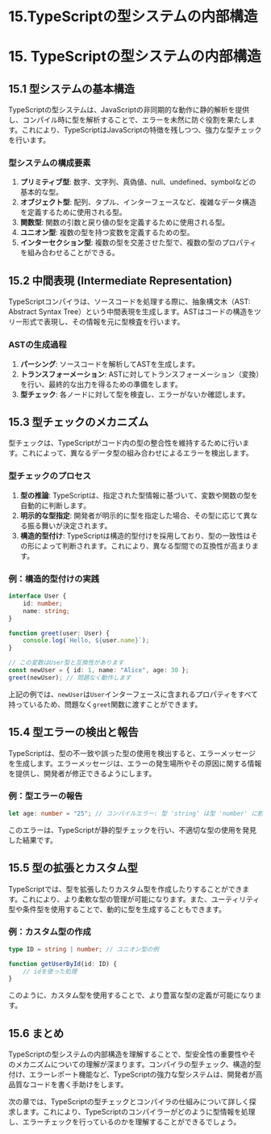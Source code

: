# 15.TypeScriptの型システムの内部構造

# 15. TypeScriptの型システムの内部構造

## 15.1 型システムの基本構造

TypeScriptの型システムは、JavaScriptの非同期的な動作に静的解析を提供し、コンパイル時に型を解析することで、エラーを未然に防ぐ役割を果たします。これにより、TypeScriptはJavaScriptの特徴を残しつつ、強力な型チェックを行います。

### 型システムの構成要素

1. **プリミティブ型**: 数字、文字列、真偽値、null、undefined、symbolなどの基本的な型。
2. **オブジェクト型**: 配列、タプル、インターフェースなど、複雑なデータ構造を定義するために使用される型。
3. **関数型**: 関数の引数と戻り値の型を定義するために使用される型。
4. **ユニオン型**: 複数の型を持つ変数を定義するための型。
5. **インターセクション型**: 複数の型を交差させた型で、複数の型のプロパティを組み合わせることができる。

## 15.2 中間表現 (Intermediate Representation)

TypeScriptコンパイラは、ソースコードを処理する際に、抽象構文木（AST: Abstract Syntax Tree）という中間表現を生成します。ASTはコードの構造をツリー形式で表現し、その情報を元に型検査を行います。

### ASTの生成過程

1. **パーシング**: ソースコードを解析してASTを生成します。
2. **トランスフォーメーション**: ASTに対してトランスフォーメーション（変換）を行い、最終的な出力を得るための準備をします。
3. **型チェック**: 各ノードに対して型を検査し、エラーがないか確認します。

## 15.3 型チェックのメカニズム

型チェックは、TypeScriptがコード内の型の整合性を維持するために行います。これによって、異なるデータ型の組み合わせによるエラーを検出します。

### 型チェックのプロセス

1. **型の推論**: TypeScriptは、指定された型情報に基づいて、変数や関数の型を自動的に判断します。
2. **明示的な型指定**: 開発者が明示的に型を指定した場合、その型に応じて異なる振る舞いが決定されます。
3. **構造的型付け**: TypeScriptは構造的型付けを採用しており、型の一致性はその形によって判断されます。これにより、異なる型間での互換性が高まります。

### 例：構造的型付けの実践

```typescript
interface User {
    id: number;
    name: string;
}

function greet(user: User) {
    console.log(`Hello, ${user.name}`);
}

// この変数はUser型と互換性があります
const newUser = { id: 1, name: "Alice", age: 30 };
greet(newUser); // 問題なく動作します
```

上記の例では、`newUser`は`User`インターフェースに含まれるプロパティをすべて持っているため、問題なく`greet`関数に渡すことができます。

## 15.4 型エラーの検出と報告

TypeScriptは、型の不一致や誤った型の使用を検出すると、エラーメッセージを生成します。エラーメッセージは、エラーの発生場所やその原因に関する情報を提供し、開発者が修正できるようにします。

### 例：型エラーの報告

```typescript
let age: number = "25"; // コンパイルエラー: 型 'string' は型 'number' に割り当てることができません
```

このエラーは、TypeScriptが静的型チェックを行い、不適切な型の使用を発見した結果です。

## 15.5 型の拡張とカスタム型

TypeScriptでは、型を拡張したりカスタム型を作成したりすることができます。これにより、より柔軟な型の管理が可能になります。また、ユーティリティ型や条件型を使用することで、動的に型を生成することもできます。

### 例：カスタム型の作成

```typescript
type ID = string | number; // ユニオン型の例

function getUserById(id: ID) {
    // idを使った処理
}
```

このように、カスタム型を使用することで、より豊富な型の定義が可能になります。

## 15.6 まとめ

TypeScriptの型システムの内部構造を理解することで、型安全性の重要性やそのメカニズムについての理解が深まります。コンパイラの型チェック、構造的型付け、エラーレポート機能など、TypeScriptの強力な型システムは、開発者が高品質なコードを書く手助けをします。

次の章では、TypeScriptの型チェックとコンパイラの仕組みについて詳しく探求します。これにより、TypeScriptのコンパイラーがどのように型情報を処理し、エラーチェックを行っているのかを理解することができるでしょう。

